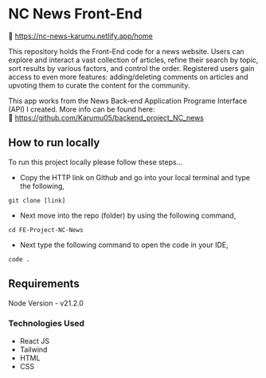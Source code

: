 <h1>NC News Front-End</h1>

🔗 https://nc-news-karumu.netlify.app/home

This repository holds the Front-End code for a news website. Users can explore and interact a vast collection of articles, refine their search by topic, sort results by various factors, and control the order. Registered users gain access to even more features: adding/deleting comments on articles and upvoting them to curate the content for the community. 

This app works from the News Back-end Application Programe Interface (API) I created. More info can be found here:
<br>
🔗 https://github.com/Karumu05/backend_project_NC_news

<h2>How to run locally</h2>

To run this project locally please follow these steps...

- Copy the HTTP link on Github and go into your local terminal and type the following,
  
``` git clone [link] ```

- Next move into the repo (folder) by using the following command,

``` cd FE-Project-NC-News ```

- Next type the following command to open the code in your IDE,

```code . ```

<h2>Requirements</h2>

Node Version - v21.2.0

<h3>Technologies Used</h3>
<ul>
 <li>React JS
 <li>Tailwind
 <li>HTML
 <li>CSS
</ul>



